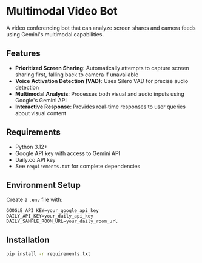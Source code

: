 # Multimodal Video Bot

A video conferencing bot that can analyze screen shares and camera feeds using Gemini's multimodal capabilities.

## Features

- **Prioritized Screen Sharing**: Automatically attempts to capture screen sharing first, falling back to camera if unavailable
- **Voice Activation Detection (VAD)**: Uses Silero VAD for precise audio detection
- **Multimodal Analysis**: Processes both visual and audio inputs using Google's Gemini API
- **Interactive Response**: Provides real-time responses to user queries about visual content

## Requirements

- Python 3.12+
- Google API key with access to Gemini API
- Daily.co API key
- See `requirements.txt` for complete dependencies

## Environment Setup

Create a `.env` file with:

```
GOOGLE_API_KEY=your_google_api_key
DAILY_API_KEY=your_daily_api_key
DAILY_SAMPLE_ROOM_URL=your_daily_room_url
```

## Installation

```bash
pip install -r requirements.txt
```

## Usage

Run the bot:

```bash
python src/main.py
```

Or with explicit room URL:

```bash
python src/main.py -u "https://your-domain.daily.co/room" -k "your-daily-api-key"
```

## Voice Options

The bot supports multiple voice options:
- Aoede (default)
- Puck
- Charon
- Kore
- Fenrir

## Rate Limiting

The service implements automatic rate limiting and retry mechanisms when interacting with Google's APIs to prevent quota exhaustion.
